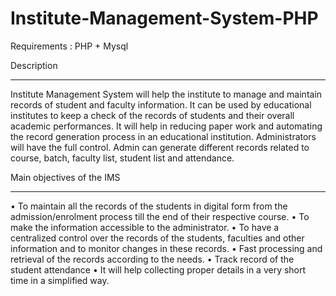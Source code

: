 # Institute-Management-System-PHP

Requirements : PHP + Mysql

Description 
***********
Institute Management System will help the institute to manage and maintain records of student and faculty information. It can be used by educational institutes to keep a check of the records of students and their overall academic performances. It will help in reducing paper work and automating the record generation process in an educational institution. Administrators will have the full control. Admin can generate different records related to course, batch, faculty list, student list and attendance. 


Main objectives of the IMS
***************************
•	To maintain all the records of the students in digital form from the admission/enrolment process till the end of their respective course.
•	To make the information accessible to the administrator.
•	To have a centralized control over the records of the students, faculties and other information and to monitor changes in these records.
•	Fast processing and retrieval of the records according to the needs. 
•	Track record of the student attendance
•	It will help collecting proper details in a very short time in a simplified way.
